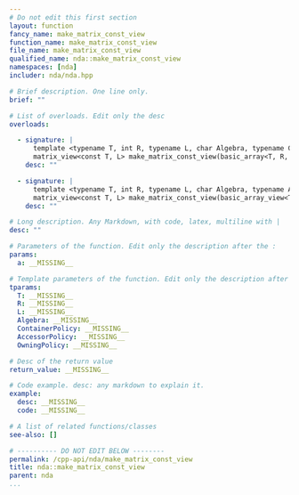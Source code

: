 ```yaml
---
# Do not edit this first section
layout: function
fancy_name: make_matrix_const_view
function_name: make_matrix_const_view
file_name: make_matrix_const_view
qualified_name: nda::make_matrix_const_view
namespaces: [nda]
includer: nda/nda.hpp

# Brief description. One line only.
brief: ""

# List of overloads. Edit only the desc
overloads:

  - signature: |
      template <typename T, int R, typename L, char Algebra, typename ContainerPolicy>
      matrix_view<const T, L> make_matrix_const_view(basic_array<T, R, L, Algebra, ContainerPolicy> const & a)
    desc: ""

  - signature: |
      template <typename T, int R, typename L, char Algebra, typename AccessorPolicy, typename OwningPolicy>
      matrix_view<const T, L> make_matrix_const_view(basic_array_view<T, R, L, Algebra, AccessorPolicy, OwningPolicy> const & a)
    desc: ""

# Long description. Any Markdown, with code, latex, multiline with |
desc: ""

# Parameters of the function. Edit only the description after the :
params:
  a: __MISSING__

# Template parameters of the function. Edit only the description after the :
tparams:
  T: __MISSING__
  R: __MISSING__
  L: __MISSING__
  Algebra: __MISSING__
  ContainerPolicy: __MISSING__
  AccessorPolicy: __MISSING__
  OwningPolicy: __MISSING__

# Desc of the return value
return_value: __MISSING__

# Code example. desc: any markdown to explain it.
example:
  desc: __MISSING__
  code: __MISSING__

# A list of related functions/classes
see-also: []

# ---------- DO NOT EDIT BELOW --------
permalink: /cpp-api/nda/make_matrix_const_view
title: nda::make_matrix_const_view
parent: nda
...
```



